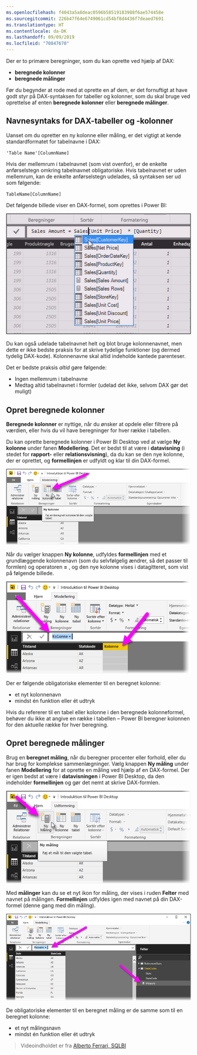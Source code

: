 ```yaml
---
ms.openlocfilehash: f4043a5a8deac0596b58519183988f6ae574458e
ms.sourcegitcommit: 226b47f64e6749061cd54bf8d4436f7deaed7691
ms.translationtype: HT
ms.contentlocale: da-DK
ms.lasthandoff: 09/09/2019
ms.locfileid: "70847670"
---
```

Der er to primære beregninger, som du kan oprette ved hjælp af DAX:

* **beregnede kolonner**
* **beregnede målinger**

Før du begynder at rode med at oprette en af dem, er det fornuftigt at have godt styr på DAX-syntaksen for tabeller og kolonner, som du skal bruge ved oprettelse af enten **beregnede kolonner** eller **beregnede målinger**.

## <a name="dax-table-and-column-name-syntax"></a>Navnesyntaks for DAX-tabeller og -kolonner
Uanset om du opretter en ny kolonne eller måling, er det vigtigt at kende standardformatet for tabelnavne i DAX:

    'Table Name'[ColumnName]

Hvis der mellemrum i tabelnavnet (som vist ovenfor), er de enkelte anførselstegn omkring tabelnavnet obligatoriske. Hvis tabelnavnet er uden mellemrum, kan de enkelte anførselstegn udelades, så syntaksen ser ud som følgende:

    TableName[ColumnName]

Det følgende billede viser en DAX-formel, som oprettes i Power BI:

![](media/7-2-dax-calculation-types/dax-calc-types_1.png)

Du kan også udelade tabelnavnet helt og blot bruge kolonnenavnet, men dette er ikke bedste praksis for at skrive tydelige funktioner (og dermed tydelig DAX-kode). Kolonnenavne skal altid indeholde kantede parenteser.

Det er bedste praksis *altid* gøre følgende:

* Ingen mellemrum i tabelnavne
* Medtag altid tabelnavnet i formler (udelad det ikke, selvom DAX gør det muligt)

## <a name="creating-calculated-columns"></a>Opret beregnede kolonner
**Beregnede kolonner** er nyttige, når du ønsker at opdele eller filtrere på værdien, eller hvis du vil have beregninger for hver række i tabellen.

Du kan oprette beregnede kolonner i Power BI Desktop ved at vælge **Ny kolonne** under fanen **Modellering**. Det er bedst til at være i **datavisning** (i stedet for **rapport-** eller **relationsvisning**), da du kan se den nye kolonne, der er oprettet, og **formellinjen** er udfyldt og klar til din DAX-formel.

![](media/7-2-dax-calculation-types/dax-calc-types_2a.png)

Når du vælger knappen **Ny kolonne**, udfyldes **formellinjen** med et grundlæggende kolonnenavn (som du selvfølgelig ændrer, så det passer til formlen) og operatoren **=** , og den nye kolonne vises i datagitteret, som vist på følgende billede.

![](media/7-2-dax-calculation-types/dax-calc-types_3.png)

Der er følgende obligatoriske elementer til en beregnet kolonne:

* et nyt kolonnenavn
* mindst én funktion eller ét udtryk

Hvis du refererer til en tabel eller kolonne i den beregnede kolonneformel, behøver du ikke at angive en række i tabellen – Power BI beregner kolonnen for den aktuelle række for hver beregning.

## <a name="creating-calculated-measures"></a>Opret beregnede målinger
Brug en **beregnet måling**, når du beregner procenter eller forhold, eller du har brug for komplekse sammenlægninger. Vælg knappen **Ny måling** under fanen **Modellering** for at oprette en måling ved hjælp af en DAX-formel. Der er igen bedst at være i **datavisningen** i Power BI Desktop, da den indeholder **formellinjen** og gør det nemt at skrive DAX-formlen.

![](media/7-2-dax-calculation-types/dax-calc-types_4.png)

Med **målinger** kan du se et nyt ikon for måling, der vises i ruden **Felter** med navnet på målingen. **Formellinjen** udfyldes igen med navnet på din DAX-formel (denne gang med din måling).

![](media/7-2-dax-calculation-types/dax-calc-types_5.png)

De obligatoriske elementer til en beregnet måling er de samme som til en beregnet kolonne:

* et nyt målingsnavn
* mindst én funktion eller ét udtryk

> Videoindholdet er fra [Alberto Ferrari, SQLBI](http://www.sqlbi.com/learning-dax)
> 
> 

